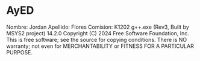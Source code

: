 # AyED
Nombre: Jordan
Apellido: Flores
Comision: K1202
g++.exe (Rev3, Built by MSYS2 project) 14.2.0
Copyright (C) 2024 Free Software Foundation, Inc.
This is free software; see the source for copying conditions.  There is NO
warranty; not even for MERCHANTABILITY or FITNESS FOR A PARTICULAR PURPOSE.
